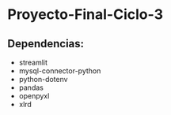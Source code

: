 # Proyecto-Final-Ciclo-3

## Dependencias:
- streamlit
- mysql-connector-python
- python-dotenv
- pandas
- openpyxl
- xlrd
